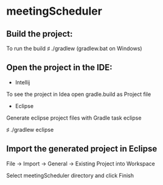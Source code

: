 meetingScheduler
================

## Build the project:
To run the build 
 ♯ ./gradlew      (gradlew.bat on Windows)

## Open the project in the IDE:
- Intellij

To see the project in Idea open gradle.build as Project file

- Eclipse

Generate eclipse project files with Gradle task eclipse 

 ♯ ./gradlew eclipse

## Import the generated project in Eclipse 
File -> Import -> General -> Existing Project into Workspace

Select meetingScheduler directory and click Finish
